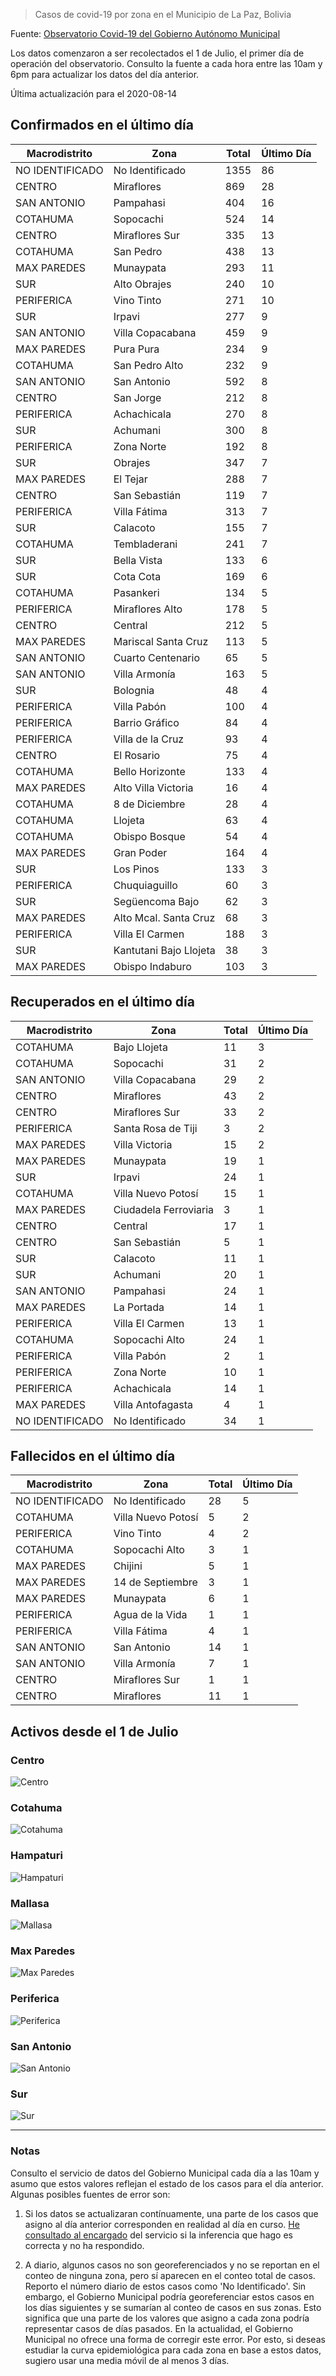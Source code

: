 > Casos de covid-19 por zona en el Municipio de La Paz, Bolivia

Fuente: [Observatorio Covid-19 del Gobierno Autónomo Municipal](http://observatoriocovid19.lapaz.bo/observatorio/index.php/datos-abiertos-covid)

Los datos comenzaron a ser recolectados el 1 de Julio, el primer día de operación del observatorio. Consulto la fuente a cada hora entre las 10am y 6pm para actualizar los datos del día anterior.

Última actualización para el 2020-08-14

## Confirmados en el último día

| Macrodistrito   | Zona                   |   Total |   Último Día |
|-----------------|------------------------|---------|--------------|
| NO IDENTIFICADO | No Identificado        |    1355 |           86 |
| CENTRO          | Miraflores             |     869 |           28 |
| SAN ANTONIO     | Pampahasi              |     404 |           16 |
| COTAHUMA        | Sopocachi              |     524 |           14 |
| CENTRO          | Miraflores Sur         |     335 |           13 |
| COTAHUMA        | San Pedro              |     438 |           13 |
| MAX PAREDES     | Munaypata              |     293 |           11 |
| SUR             | Alto Obrajes           |     240 |           10 |
| PERIFERICA      | Vino Tinto             |     271 |           10 |
| SUR             | Irpavi                 |     277 |            9 |
| SAN ANTONIO     | Villa Copacabana       |     459 |            9 |
| MAX PAREDES     | Pura Pura              |     234 |            9 |
| COTAHUMA        | San Pedro Alto         |     232 |            9 |
| SAN ANTONIO     | San Antonio            |     592 |            8 |
| CENTRO          | San Jorge              |     212 |            8 |
| PERIFERICA      | Achachicala            |     270 |            8 |
| SUR             | Achumani               |     300 |            8 |
| PERIFERICA      | Zona Norte             |     192 |            8 |
| SUR             | Obrajes                |     347 |            7 |
| MAX PAREDES     | El Tejar               |     288 |            7 |
| CENTRO          | San Sebastián          |     119 |            7 |
| PERIFERICA      | Villa Fátima           |     313 |            7 |
| SUR             | Calacoto               |     155 |            7 |
| COTAHUMA        | Tembladerani           |     241 |            7 |
| SUR             | Bella Vista            |     133 |            6 |
| SUR             | Cota Cota              |     169 |            6 |
| COTAHUMA        | Pasankeri              |     134 |            5 |
| PERIFERICA      | Miraflores Alto        |     178 |            5 |
| CENTRO          | Central                |     212 |            5 |
| MAX PAREDES     | Mariscal Santa Cruz    |     113 |            5 |
| SAN ANTONIO     | Cuarto Centenario      |      65 |            5 |
| SAN ANTONIO     | Villa Armonía          |     163 |            5 |
| SUR             | Bolognia               |      48 |            4 |
| PERIFERICA      | Villa Pabón            |     100 |            4 |
| PERIFERICA      | Barrio Gráfico         |      84 |            4 |
| PERIFERICA      | Villa de la Cruz       |      93 |            4 |
| CENTRO          | El Rosario             |      75 |            4 |
| COTAHUMA        | Bello Horizonte        |     133 |            4 |
| MAX PAREDES     | Alto Villa Victoria    |      16 |            4 |
| COTAHUMA        | 8 de Diciembre         |      28 |            4 |
| COTAHUMA        | Llojeta                |      63 |            4 |
| COTAHUMA        | Obispo Bosque          |      54 |            4 |
| MAX PAREDES     | Gran Poder             |     164 |            4 |
| SUR             | Los Pinos              |     133 |            3 |
| PERIFERICA      | Chuquiaguillo          |      60 |            3 |
| SUR             | Següencoma Bajo        |      62 |            3 |
| MAX PAREDES     | Alto Mcal. Santa Cruz  |      68 |            3 |
| PERIFERICA      | Villa El Carmen        |     188 |            3 |
| SUR             | Kantutani Bajo Llojeta |      38 |            3 |
| MAX PAREDES     | Obispo Indaburo        |     103 |            3 |

## Recuperados en el último día

| Macrodistrito   | Zona                  |   Total |   Último Día |
|-----------------|-----------------------|---------|--------------|
| COTAHUMA        | Bajo Llojeta          |      11 |            3 |
| COTAHUMA        | Sopocachi             |      31 |            2 |
| SAN ANTONIO     | Villa Copacabana      |      29 |            2 |
| CENTRO          | Miraflores            |      43 |            2 |
| CENTRO          | Miraflores Sur        |      33 |            2 |
| PERIFERICA      | Santa Rosa de Tiji    |       3 |            2 |
| MAX PAREDES     | Villa Victoria        |      15 |            2 |
| MAX PAREDES     | Munaypata             |      19 |            1 |
| SUR             | Irpavi                |      24 |            1 |
| COTAHUMA        | Villa Nuevo Potosí    |      15 |            1 |
| MAX PAREDES     | Ciudadela Ferroviaria |       3 |            1 |
| CENTRO          | Central               |      17 |            1 |
| CENTRO          | San Sebastián         |       5 |            1 |
| SUR             | Calacoto              |      11 |            1 |
| SUR             | Achumani              |      20 |            1 |
| SAN ANTONIO     | Pampahasi             |      24 |            1 |
| MAX PAREDES     | La Portada            |      14 |            1 |
| PERIFERICA      | Villa El Carmen       |      13 |            1 |
| COTAHUMA        | Sopocachi Alto        |      24 |            1 |
| PERIFERICA      | Villa Pabón           |       2 |            1 |
| PERIFERICA      | Zona Norte            |      10 |            1 |
| PERIFERICA      | Achachicala           |      14 |            1 |
| MAX PAREDES     | Villa Antofagasta     |       4 |            1 |
| NO IDENTIFICADO | No Identificado       |      34 |            1 |

## Fallecidos en el último día

| Macrodistrito   | Zona               |   Total |   Último Día |
|-----------------|--------------------|---------|--------------|
| NO IDENTIFICADO | No Identificado    |      28 |            5 |
| COTAHUMA        | Villa Nuevo Potosí |       5 |            2 |
| PERIFERICA      | Vino Tinto         |       4 |            2 |
| COTAHUMA        | Sopocachi Alto     |       3 |            1 |
| MAX PAREDES     | Chijini            |       5 |            1 |
| MAX PAREDES     | 14 de Septiembre   |       3 |            1 |
| MAX PAREDES     | Munaypata          |       6 |            1 |
| PERIFERICA      | Agua de la Vida    |       1 |            1 |
| PERIFERICA      | Villa Fátima       |       4 |            1 |
| SAN ANTONIO     | San Antonio        |      14 |            1 |
| SAN ANTONIO     | Villa Armonía      |       7 |            1 |
| CENTRO          | Miraflores Sur     |       1 |            1 |
| CENTRO          | Miraflores         |      11 |            1 |

## Activos desde el 1 de Julio

### Centro

![Centro](plots/activos_centro.png)

### Cotahuma

![Cotahuma](plots/activos_cotahuma.png)

### Hampaturi

![Hampaturi](plots/activos_hampaturi.png)

### Mallasa

![Mallasa](plots/activos_mallasa.png)

### Max Paredes

![Max Paredes](plots/activos_max_paredes.png)

### Periferica

![Periferica](plots/activos_periferica.png)

### San Antonio

![San Antonio](plots/activos_san_antonio.png)

### Sur

![Sur](plots/activos_sur.png)

---

### Notas

Consulto el servicio de datos del Gobierno Municipal cada día a las 10am y asumo que estos valores reflejan el estado de los casos para el día anterior. Algunas posibles fuentes de error son:

1. Si los datos se actualizaran contínuamente, una parte de los casos que asigno al día anterior corresponden en realidad al día en curso. [He consultado al encargado](https://twitter.com/mauforonda/status/1278727234765959168) del servicio si la inferencia que hago es correcta y no ha respondido.

2. A diario, algunos casos no son georeferenciados y no se reportan en el conteo de ninguna zona, pero sí aparecen en el conteo total de casos. Reporto el número diario de estos casos como 'No Identificado'.  Sin embargo, el Gobierno Municipal podría georeferenciar estos casos en los días siguientes y se sumarían al conteo de casos en sus zonas. Esto significa que una parte de los valores que asigno a cada zona podría representar casos de días pasados. En la actualidad, el Gobierno Municipal no ofrece una forma de corregir este error. Por esto, si deseas estudiar la curva epidemiológica para cada zona en base a estos datos, sugiero usar una media móvil de al menos 3 días.